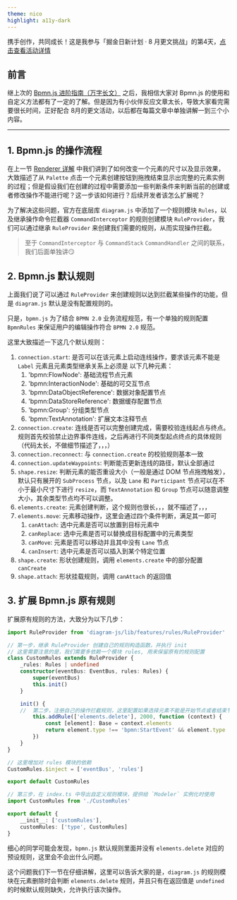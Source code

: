 ```yaml
---
theme: nico
highlight: a11y-dark
---
```


携手创作，共同成长！这是我参与「掘金日新计划 · 8 月更文挑战」的第4天，[点击查看活动详情](https://juejin.cn/post/7123120819437322247 "https://juejin.cn/post/7123120819437322247")

## 前言

继上次的 [Bpmn.js 进阶指南（万字长文）](https://juejin.cn/post/7117481147277246500) 之后，我相信大家对 Bpmn.js 的使用和自定义方法都有了一定的了解。但是因为有小伙伴反应文章太长，导致大家看完需要很长时间，正好配合 8月的更文活动，以后都在每篇文章中单独讲解一到三个小内容。

-----

## 1. Bpmn.js 的操作流程

在上一节 [Renderer 详解](https://juejin.cn/post/7125705812068007943) 中我们讲到了如何改变一个元素的尺寸以及显示效果，大致描述了从 `Palette` 点击一个元素创建按钮到拖拽结束显示出完整的元素实例的过程；但是假设我们在创建的过程中需要添加一些判断条件来判断当前的创建或者修改操作不能进行呢？这一步该如何进行？后续开发者该怎么扩展呢？

为了解决这些问题，官方在底层库 `diagram.js` 中添加了一个规则模块 `Rules`，以及继承操作命令拦截器 `CommandInterceptor` 的规则创建模块 `RuleProvider`，我们可以通过继承 `RuleProvider` 来创建我们需要的规则，从而实现操作拦截。

> 至于 `CommandInterceptor` 与 `CommandStack` `CommandHandler` 之间的联系，我们后面单独讲😏

## 2. Bpmn.js 默认规则

上面我们说了可以通过 `RuleProvider` 来创建规则以达到拦截某些操作的功能，但是 `diagram.js` 默认是没有配置规则的。

只是，`bpmn.js` 为了结合 `BPMN 2.0` 业务流程规范，有一个单独的规则配置 `BpmnRules` 来保证用户的编辑操作符合 `BPMN 2.0` 规范。

这里大致描述一下这几个默认规则：

1. `connection.start`: 是否可以在该元素上启动连线操作，要求该元素不能是 `Label` 元素且元素类型继承关系上必须是 以下几种元素：
   1. 'bpmn:FlowNode': 基础流程节点元素
   2. 'bpmn:InteractionNode': 基础的可交互节点
   3. 'bpmn:DataObjectReference': 数据对象配置节点
   4. 'bpmn:DataStoreReference': 数据缓存配置节点
   5. 'bpmn:Group': 分组类型节点
   6. 'bpmn:TextAnnotation': 扩展文本注释节点
2. `connection.create`: 连线是否可以完整创建完成，需要校验连线起点与终点。规则首先校验禁止边界事件连线，之后再进行不同类型起点终点的具体规则（代码太长，不做细节描述了，，，）
3. `connection.reconnect`: 与 `connection.create` 的校验规则基本一致
4. `connection.updateWaypoints`: 判断能否更新连线的路径，默认全部通过
5. `shape.resize`: 判断元素的能否重设大小（一般是通过 DOM 节点拖拽触发），默认只有展开的 `SubProcess` 节点，以及 `Lane` 和 `Participant` 节点可以在不小于最小尺寸下进行 `resize`，而 `TextAnnotation` 和 `Group` 节点可以随意调整大小，其余类型节点均不可以调整。
6. `elements.create`: 元素创建判断，这个规则也很长，，，就不描述了，，，
7. `elements.move`: 元素移动操作，这里会通过四个条件判断，满足其一即可
   1. `canAttach`: 选中元素是否可以放置到目标元素中
   2. `canReplace`: 选中元素是否可以替换成目标配置中的元素类型
   3. `canMove`: 元素是否可以移动并且其中没有 `Lane` 节点
   4. `canInsert`: 选中元素是否可以插入到某个特定位置
8. `shape.create`: 形状创建规则，调用 `elements.create` 中的部分配置 `canCreate`
9. `shape.attach`: 形状挂载规则，调用 `canAttach` 的返回值

## 3. 扩展 Bpmn.js 原有规则

扩展原有规则的方法，大致分为以下几步：

```typescript
import RuleProvider from 'diagram-js/lib/features/rules/RuleProvider'

// 第一步，继承 RuleProvider 创建自己的规则构造函数，并执行 init
// 这里需要注意的是，我们需要多依赖一个模块 rules, 用来保留原有的规则配置
class CustomRules extends RuleProvider {
    _rules: Rules | undefined
    constructor(eventBus: EventBus, rules: Rules) {
        super(eventBus)
        this.init()
    }

    init() {
    //  第二步，注册自己的操作拦截规则，这里配置如果选择元素不能是开始节点或者结束节点，否则禁止删除
        this.addRule(['elements.delete'], 2000, function (context) {
            const [element]: Base = context.elements
            return element.type !== 'bpmn:StartEvent' && element.type !== 'bpmn:EndEvent'
        })
    }
}

// 这里增加对 rules 模块的依赖
CustomRules.$inject = ['eventBus', 'rules']

export default CustomRules

// 第三步，在 index.ts 中导出自定义规则模块，提供给 `Modeler` 实例化时使用
import CustomRules from './CustomRules'

export default {
    __init__: ['customRules'],
    customRules: ['type', CustomRules]
}
```

细心的同学可能会发现，`bpmn.js` 默认规则里面并没有 `elements.delete` 对应的预设规则，这里会不会出什么问题。

这个问题我们下一节在仔细讲解，这里可以告诉大家的是，`diagram.js` 的规则模块在元素删除时会判断 `elements.delete` 规则，并且只有在返回值是 `undefined` 的时候默认规则缺失，允许执行该次操作。